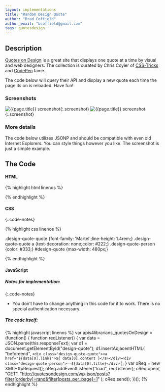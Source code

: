 ```yaml
---
layout: implementations
title: "Random Design Quote"
author: "Brad Coffield"
author_email: "bcoffield@gmail.com"
tags: quotesdesign
---
```


## Description

[Quotes on Design](https://quotesondesign.com/) is a great site that displays one quote at a time by visual and web designers. The collection is curated by Chris Coyier of [CSS-Tricks](https://css-tricks.com/) and [CodePen](https://codepen.io/#) fame.

The code below will query their API and display a new quote each time the page its on is reloaded. Have fun!

### Screenshots

![{{page.title}} screenshot]({{site.baseurl}}/assets/{{page.title}}-screenshot.jpg){:.screenshot}
![{{page.title}} screenshot]({{site.baseurl}}/assets/{{page.title}}-screenshot-1.jpg){:.screenshot}

### More details

The code below utilizes JSONP and should be compatible with even old Internet Explorers. You can style things however you like. The screenshot is just a simple example.

## The Code

#### HTML

{% highlight html linenos %}

  <div id="design-quote"></div>
{% endhighlight %}

#### CSS

{:.code-notes}

{% highlight css linenos %}

.design-quote-quote {font-family: 'Martel';line-height: 1.4rem;}
.design-quote-quote a {text-decoration: none;color: #222;}
.design-quote-person {color: #333;}
#design-quote {max-width: 480px;}

{% endhighlight %}

#### JavaScript

##### Notes for implementation:

{:.code-notes}

* You don't have to change anything in this code for it to work. There is no special authentication necessary.

##### The code itself:

{% highlight javascript linenos %}
var apis4librarians_quotesOnDesign = (function() {
  function reqListener() {
    var data = JSON.parse(this.responseText);
    var d1 = document.getElementById("design-quote");
    d1.insertAdjacentHTML(
      "beforeend",
      `<div class="design-quote-quote"><a href="${data[0].link}">${
        data[0].content
      }</a></div><div class="design-quote-person">--${data[0].title}</div>`
    );
  }
  var oReq = new XMLHttpRequest();
  oReq.addEventListener("load", reqListener);
  oReq.open(
    "GET",
    "http://quotesondesign.com/wp-json/posts?filter[orderby]=rand&filter[posts_per_page]=1"
  );
  oReq.send();
})();
{% endhighlight %}
